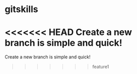# gitskills
<<<<<<< HEAD
Create a new branch is simple and quick!
=======
Create a new branch is simple and quick!
>>>>>>> feature1
